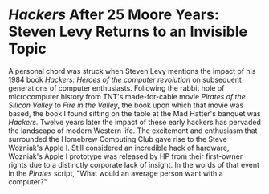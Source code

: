 # *Hackers* After 25 Moore Years: Steven Levy Returns to an Invisible Topic #

A personal chord was struck when Steven Levy mentions the impact of his 1984 book *Hackers: Heroes of the computer revolution* on subsequent generations of computer enthusiasts. Following the rabbit hole of microcomputer history from TNT's made-for-cable movie *Pirates of the Silicon Valley* to *Fire in the Valley*, the book upon which that movie was based, the book I found sitting on the table at the Mad Hatter's banquet was *Hackers*. Twelve years later the impact of these early hackers has pervaded the landscape of modern Western life. The excitement and enthusiasm that surrounded the Homebrew Computing Club gave rise to the Steve Wozniak's Apple I. Still considered an incredible hack of hardware, Wozniak's Apple I prototype was released by HP from their first-owner rights due to a distinctly corporate lack of insight. In the words of that event in the *Pirates* script, "What would an average person want with a computer?"

